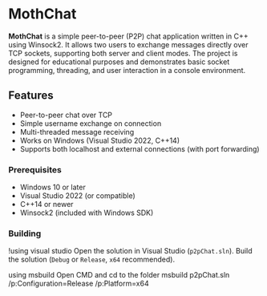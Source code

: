 # MothChat
**MothChat** is a simple peer-to-peer (P2P) chat application written in C++ using Winsock2. It allows two users to exchange messages directly over TCP sockets, supporting both server and client modes. The project is designed for educational purposes and demonstrates basic socket programming, threading, and user interaction in a console environment.

## Features
- Peer-to-peer chat over TCP
- Simple username exchange on connection
- Multi-threaded message receiving
- Works on Windows (Visual Studio 2022, C++14)
- Supports both localhost and external connections (with port forwarding)


### Prerequisites
- Windows 10 or later
- Visual Studio 2022 (or compatible)
- C++14 or newer
- Winsock2 (included with Windows SDK)

### Building
!using visual studio
Open the solution in Visual Studio (`p2pChat.sln`).
Build the solution (`Debug` or `Release`, `x64` recommended).

using msbuild
Open CMD and cd to the folder
msbuild p2pChat.sln /p:Configuration=Release /p:Platform=x64
